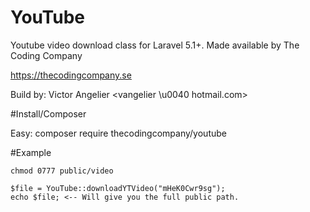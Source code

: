 # YouTube

Youtube video download class for Laravel 5.1+. Made available by The Coding Company

https://thecodingcompany.se

Build by:  Victor Angelier <vangelier \u0040 hotmail.com>

#Install/Composer

Easy:  composer require thecodingcompany/youtube

#Example
```
chmod 0777 public/video

$file = YouTube::downloadYTVideo("mHeK0Cwr9sg");
echo $file; <-- Will give you the full public path.

```
